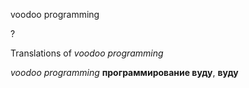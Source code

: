 voodoo programming

?


Translations of _voodoo programming_

_voodoo programming_
**программирование вуду**, **вуду**